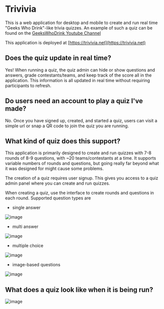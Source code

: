 # Trivivia

This is a web application for desktop and mobile to create and run real time "Geeks Who Drink"-like trivia quizzes.  An example of such a quiz can be found on the [GeeksWhoDrink Youtube Channel](https://www.youtube.com/@geekswhodrink)

This application is deployed at [https://trivivia.net](https://trivivia.net)

## Does the quiz update in real time?

Yes!  When running a quiz, the quiz admin can hide or show questions and answers, grade contestants/teams, and keep track of the score all in the application.  This information is all updated in real time without requiring participants to refresh.

## Do users need an account to play a quiz I've made?

No.  Once you have signed up, created, and started a quiz, users can visit a simple url or snap a QR code to join the quiz you are running.

## What kind of quiz does this support?

This application is primarily designed to create and run quizzes with 7-8 rounds of 8-9 questions, with ~20 teams/contestants at a time.  It supports variable numbers of rounds and questions, but going really far beyond what it was designed for might cause some problems.

The creation of a quiz requires user signup.  This gives you access to a quiz admin panel where you can create and run quizzes.

When creating a quiz, use the interface to create rounds and questions in each round.  Supported question types are
  - single answer
    
  ![image](https://github.com/benjamin-t-brown/trivivia/assets/1266353/296ceaae-7684-4aba-bef1-dcc0ae39bda7)

  - multi answer
    
  ![image](https://github.com/benjamin-t-brown/trivivia/assets/1266353/d3e8cc30-1cb9-4df8-9aba-132ff94532c2)

  - multiple choice
    
  ![image](https://github.com/benjamin-t-brown/trivivia/assets/1266353/f7616f69-0c94-4556-97b4-c7c926bf7ad3)


  - image-based questions

  ![image](https://github.com/benjamin-t-brown/trivivia/assets/1266353/7600d1ae-757d-49cd-8e85-e3a3bd051266)

## What does a quiz look like when it is being run?

![image](https://github.com/benjamin-t-brown/trivivia/assets/1266353/41b21040-9aa7-4bc7-bd2c-199e8dd24a09)
